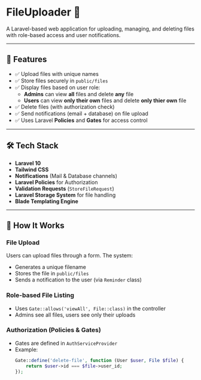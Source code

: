 # FileUploader 📁

A Laravel-based web application for uploading, managing, and deleting files with role-based access and user notifications.

---

## 🚀 Features

- ✅ Upload files with unique names
- ✅ Store files securely in `public/files`
- ✅ Display files based on user role:
  - **Admins** can view **all** files and delete **any** file 
  - **Users** can view **only their own** files and delete **only thier own** file 
- ✅ Delete files (with authorization check)
- ✅ Send notifications (email + database) on file upload
- ✅ Uses Laravel **Policies** and **Gates** for access control

---

## 🛠️ Tech Stack

- **Laravel 10**
- **Tailwind CSS**
- **Notifications** (Mail & Database channels)
- **Laravel Policies** for Authorization
- **Validation Requests** (`StoreFileRequest`)
- **Laravel Storage System** for file handling
- **Blade Templating Engine**

---

## 🧠 How It Works

### File Upload
Users can upload files through a form. The system:
- Generates a unique filename
- Stores the file in `public/files`
- Sends a notification to the user (via `Reminder` class)

### Role-based File Listing
- Uses `Gate::allows('viewAll', File::class)` in the controller
- Admins see all files, users see only their uploads

### Authorization (Policies & Gates)
- Gates are defined in `AuthServiceProvider`
- Example:
  ```php
  Gate::define('delete-file', function (User $user, File $file) {
      return $user->id === $file->user_id;
  });
